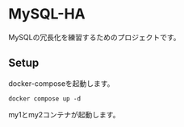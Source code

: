 # MySQL-HA

MySQLの冗長化を練習するためのプロジェクトです。

## Setup

docker-composeを起動します。

```
docker compose up -d
```

my1とmy2コンテナが起動します。




